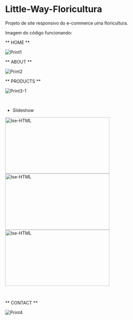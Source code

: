 # Little-Way-Floricultura

Projeto de site responsivo do e-commerce uma floricultura.

Imagem do código funcionando:

<div>

** HOME **<br>

![Print1](https://user-images.githubusercontent.com/98955674/221378850-571ebdd1-0e7f-4e97-9f6a-37a46eb3b5a7.jpg)

** ABOUT **<br>

![Print2](https://user-images.githubusercontent.com/98955674/221378870-50b41ee4-0279-476b-9b4a-ca9f3eb94b9d.jpg)

** PRODUCTS **<br>

![Print3-1](https://user-images.githubusercontent.com/98955674/221378976-5da65ffe-0196-47eb-80af-8776f3c3db41.jpg)

</div><br>

* Slideshow
<div style "display: inline_block">


<img aling="center" alt="Ise-HTML" height="180" width="333" src="https://user-images.githubusercontent.com/98955674/221378976-5da65ffe-0196-47eb-80af-8776f3c3db41.jpg"> <img aling="center" alt="Ise-HTML" height="180" width="333" src="https://user-images.githubusercontent.com/98955674/221378982-d437bcd7-8e40-4961-a490-4ba6f671d1e7.jpg"> <img aling="center" alt="Ise-HTML" height="180" width="333" src="https://user-images.githubusercontent.com/98955674/221378987-5fc8e9f4-fd86-466a-a3c8-4f19cd058d7b.jpg">

</div><br>

<div>

** CONTACT **<br>

![Print4](https://user-images.githubusercontent.com/98955674/221379035-e81da04f-16a3-46ac-adde-99fa6b05a3cf.jpg)

</div>
